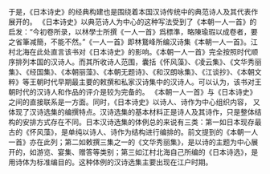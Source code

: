于是，《日本诗史》的经典构建也是围绕着本国汉诗传统中的典范诗人及其代表作展开的。
《日本诗史》以典范诗人为中心的这种写法受到了《本朝一人一首》的启发：“今初卷所录，以林學士所撰《一人一首》爲標準，略陳瑜瑕以成卷者，要之省筆减簡，不能不然。”《一人一首》即林鵞峰所编汉诗集《本朝一人一首》。江村北海在此处直言该书对《日本诗史》的影响。《本朝一人一首》完全按照时代顺序排列本国的汉诗人。而其所收诗人范围，囊括《怀风藻》、《凌云集》、《文华秀丽集》、《经国集》、《本朝丽藻》、《本朝无题诗》、《和汉朗咏集》、《江谈抄》、《本朝文粹》等王朝时代早期最主要的敕撰和私家汉诗集中的汉诗人。可以认为，该书对王朝时代的汉诗人和作品的评介是较为完备的。
《本朝一人一首》与《日本诗史》之间的直接联系是一方面。同时，《日本诗史》以诗人、诗作为中心组织内容， 又体现了汉诗选集的编撰特点。汉诗选集的基本材料正是诗人及其诗作，只是整体结构的安排方式存在不同。日本汉诗选集的体例总的来说有三类：第一如日本现存最古的《怀风藻》，是单纯以诗人、诗作为结构进行编排的。前文提到的《本朝一人一首》亦在此列；第二如敕撰三集之一的《文华秀丽集》，是以诗的主题为中心展开的，如游览、宴集、赠答等类别；第三如江村北海自己所编的《日本诗选》，是用诗体为标准编目的。这种体例的汉诗选集主要出现在江户时期。

